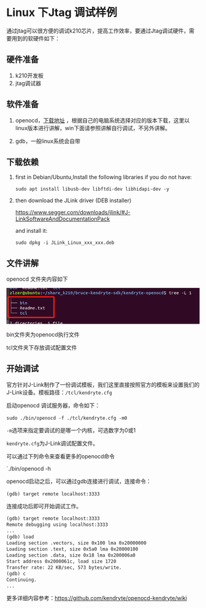 # Linux 下Jtag 调试样例

通过jtag可以很方便的调试k210芯片，提高工作效率，要通过Jtag调试硬件，需要用到的软硬件如下：

## 硬件准备

1. k210开发板
2. jtag调试器



## 软件准备

1. openocd，[下载地址](https://github.com/kendryte/openocd-kendryte/releases/tag/v0.2.3) ，根据自己的电脑系统选择对应的版本下载，这里以linux版本进行讲解，win下面请参照讲解自行调试，不另外讲解。

   

2. gdb，一般linux系统会自带

## 下载依赖

1. first in Debian/Ubuntu,Install the following libraries if you do not have:

   ```
   sudo apt install libusb-dev libftdi-dev libhidapi-dev -y
   ```

2. then download the JLink driver (DEB installer) 

     https://www.segger.com/downloads/jlink/#J-LinkSoftwareAndDocumentationPack

   and install it:

   ```shell
   sudo dpkg -i JLink_Linux_xxx_xxx.deb
   ```



## 文件讲解

openocd 文件夹内容如下

![](images/openocd.png)

bin文件夹为openocd执行文件

tcl文件夹下存放调试配置文件



## 开始调试

官方针对J-Link制作了一份调试模板，我们这里直接按照官方的模板来设置我们的J-Link设备。模板路径：`/tcl/kendryte.cfg`



启动openocd 调试服务器，命令如下：

`sudo ./bin/openocd -f ./tcl/kendryte.cfg -m0`

`-m`选项来指定要调试的是哪一个内核，可选数字为0或1

`kendryte.cfg`为J-Link调试配置文件。



可以通过下列命令来查看更多的openocd命令

`./bin/openocd -h



openocd启动之后，可以通过gdb连接进行调试，连接命令：

`(gdb) target remote localhost:3333`

连接成功后即可开始调试工作。

```
(gdb) target remote localhost:3333
Remote debugging using localhost:3333
...
(gdb) load
Loading section .vectors, size 0x100 lma 0x20000000
Loading section .text, size 0x5a0 lma 0x20000100
Loading section .data, size 0x18 lma 0x200006a0
Start address 0x2000061c, load size 1720
Transfer rate: 22 KB/sec, 573 bytes/write.
(gdb) c
Continuing.
...
```

更多详细内容参考：https://github.com/kendryte/openocd-kendryte/wiki